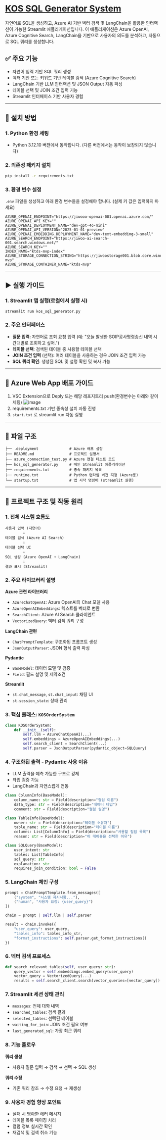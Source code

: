 # [KOS SQL Generator System](https://jiwooo-web-001.azurewebsites.net/)

자연어로 SQL을 생성하고, Azure AI 기반 벡터 검색 및 LangChain을 활용한 인터랙션이 가능한 Streamlit 애플리케이션입니다. 이 애플리케이션은 Azure OpenAI, Azure Cognitive Search, LangChain을 기반으로 사용자의 의도를 분석하고, 자동으로 SQL 쿼리를 생성합니다.

## ✅ 주요 기능

* 자연어 입력 기반 SQL 쿼리 생성
* 벡터 기반 또는 키워드 기반 테이블 검색 (Azure Cognitive Search)
* LangChain 기반 LLM 인터랙션 및 JSON Output 자동 파싱
* 테이블 선택 및 JOIN 조건 입력 기능
* Streamlit 인터페이스 기반 사용자 경험

---

## 🔧 설치 방법

### 1. Python 환경 세팅

* Python 3.12.10 버전에서 동작합니다. (다른 버전에서는 동작이 보장되지 않습니다)

### 2. 의존성 패키지 설치

```bash
pip install -r requirements.txt
```

### 3. 환경 변수 설정

`.env` 파일을 생성하고 아래 환경 변수들을 설정해야 합니다. (실제 키 값은 입력하지 마세요)

```
AZURE_OPENAI_ENDPOINT="https://jiwooo-openai-001.openai.azure.com/"
AZURE_OPENAI_API_KEY=""
AZURE_OPENAI_DEPLOYMENT_NAME="dev-gpt-4o-mini"
AZURE_OPENAI_API_VERSION="2025-01-01-preview"
AZURE_OPENAI_EMBEDDING_DEPLOYMENT_NAME="dev-text-embedding-3-small"
AZURE_SEARCH_ENDPOINT="https://jiwoo-ai-search-001.search.windows.net/"
AZURE_SEARCH_KEY=""
INDEX_NAME="ktds-mvp-index"
AZURE_STORAGE_CONNECTION_STRING="https://jiwoostorage001.blob.core.windows.net/ktds-mvp"
AZURE_STORAGE_CONTAINER_NAME="ktds-mvp"
```

---

## ▶️ 실행 가이드

### 1. Streamlit 앱 실행(로컬에서 실행 시)

```bash
streamlit run kos_sql_generator.py
```

### 2. 주요 인터페이스

* **질문 입력**: 자연어로 조회 요청 입력 (예: "오늘 발생한 SOIP공사명령송신 내역 시간대별로 조회하고 싶어.")
* **테이블 선택**: 검색된 테이블 중 사용할 테이블 선택
* **JOIN 조건 입력** (선택): 여러 테이블을 사용하는 경우 JOIN 조건 입력 가능
* **SQL 쿼리 확인**: 생성된 SQL 및 설명 확인 및 복사 가능

---

## 🚀 Azure Web App 배포 가이드

1. VSC Extension으로 Deply 또는 해당 레포지토리 push(환경변수는 아래와 같이 세팅)
![image](https://github.com/user-attachments/assets/18ef8ffc-66a0-40db-9cba-ca8ecf5201d4)
2. requirements.txt 기반 종속성 설치 자동 진행
3. `start.txt` 로 streamlit run 자동 실행
---

## 📂 파일 구조

```
├── .deployment              # Azure 배포 설정
├── README.md                # 프로젝트 설명서
├── azure_connection_test.py # Azure 연결 테스트 코드
├── kos_sql_generator.py     # 메인 Streamlit 애플리케이션
├── requirements.txt         # 종속 패키지 목록
├── runtime.txt              # Python 런타임 버전 지정 (Azure용)
└── startup.txt              # 앱 시작 명령어 (streamlit 실행)
```

---

## 📘 프로젝트 구조 및 작동 원리

### 1. 전체 시스템 흐름도

```
사용자 입력 (자연어)
        ↓
테이블 검색 (Azure AI Search)
        ↓
테이블 선택 UI
        ↓
SQL 생성 (Azure OpenAI + LangChain)
        ↓
결과 표시 (Streamlit)
```

### 2. 주요 라이브러리 설명

**Azure 관련 라이브러리**

* `AzureChatOpenAI`: Azure OpenAI의 Chat 모델 사용
* `AzureOpenAIEmbeddings`: 텍스트를 벡터로 변환
* `SearchClient`: Azure AI Search 클라이언트
* `VectorizedQuery`: 벡터 검색 쿼리 구성

**LangChain 관련**

* `ChatPromptTemplate`: 구조화된 프롬프트 생성
* `JsonOutputParser`: JSON 형식 출력 파싱

**Pydantic**

* `BaseModel`: 데이터 모델 및 검증
* `Field`: 필드 설명 및 제약조건

**Streamlit**

* `st.chat_message`, `st.chat_input`: 채팅 UI
* `st.session_state`: 상태 관리

### 3. 핵심 클래스: `KOSOrderSystem`

```python
class KOSOrderSystem:
    def __init__(self):
        self.llm = AzureChatOpenAI(...)
        self.embeddings = AzureOpenAIEmbeddings(...)
        self.search_client = SearchClient(...)
        self.parser = JsonOutputParser(pydantic_object=SQLQuery)
```

### 4. 구조화된 출력 - Pydantic 사용 이유

* LLM 출력을 예측 가능한 구조로 강제
* 타입 검증 가능
* LangChain과 자연스럽게 연동

```python
class ColumnInfo(BaseModel):
    column_name: str = Field(description="컬럼 이름")
    data_type: str = Field(description="데이터 타입")
    comment: str = Field(description="컬럼 설명")

class TableInfo(BaseModel):
    owner: str = Field(description="테이블 소유자")
    table_name: str = Field(description="테이블 이름")
    columns: List[ColumnInfo] = Field(description="사용할 컬럼 목록")
    reason: str = Field(description="이 테이블을 선택한 이유")

class SQLQuery(BaseModel):
    user_intent: str
    tables: List[TableInfo]
    sql_query: str
    explanation: str
    requires_join_condition: bool = False
```

### 5. LangChain 체인 구성

```python
prompt = ChatPromptTemplate.from_messages([
    ("system", "시스템 지시사항..."),
    ("human", "사용자 요청: {user_query}")
])

chain = prompt | self.llm | self.parser

result = chain.invoke({
    "user_query": user_query,
    "tables_info": tables_info_str,
    "format_instructions": self.parser.get_format_instructions()
})
```

### 6. 벡터 검색 프로세스

```python
def search_relevant_tables(self, user_query: str):
    query_vector = self.embeddings.embed_query(user_query)
    vector_query = VectorizedQuery(...)
    results = self.search_client.search(vector_queries=[vector_query])
```

### 7. Streamlit 세션 상태 관리

* `messages`: 전체 대화 내역
* `searched_tables`: 검색 결과
* `selected_tables`: 선택된 테이블
* `waiting_for_join`: JOIN 조건 필요 여부
* `last_generated_sql`: 가장 최근 쿼리

### 8. 기능 플로우

**쿼리 생성**

* 사용자 질문 입력 → 검색 → 선택 → SQL 생성

**쿼리 수정**

* 기존 쿼리 참조 → 수정 요청 → 재생성

### 9. 사용자 경험 향상 포인트

* 실패 시 명확한 에러 메시지
* 테이블 목록 페이징 처리
* 컬럼 정보 실시간 확인
* 재검색 및 검색 취소 기능
